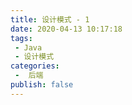 ```yaml
---
title: 设计模式 - 1
date: 2020-04-13 10:17:18
tags:
 - Java
 - 设计模式
categories:
 -  后端
publish: false
---
```


